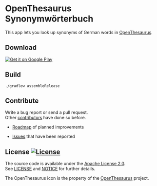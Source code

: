 # OpenThesaurus Synonymwörterbuch

This app lets you look up synonyms of German words in [OpenThesaurus].

## Download

[![Get it on Google Play](https://developer.android.com/images/brand/en_generic_rgb_wo_45.png)](https://play.google.com/store/apps/details?id=TODO)

## Build

```./gradlew assembleRelease```

## Contribute

Write a bug report or send a pull request.  
Other [contributors](https://github.com/sfischer13/robot-openthesaurus/graphs/contributors) have done so before.

* [Roadmap](TODO.md) of planned improvements

* [Issues](https://github.com/sfischer13/robot-openthesaurus/issues) that have been reported

## License [![License](https://img.shields.io/github/license/sfischer13/robot-openthesaurus.svg)](LICENSE)

The source code is available under the [Apache License 2.0](http://www.apache.org/licenses/LICENSE-2.0).  
See [LICENSE](LICENSE) and [NOTICE](NOTICE) for further details.

The OpenThesaurus icon is the property of the [OpenThesaurus] project.

[OpenThesaurus]: (https://www.openthesaurus.de/)
